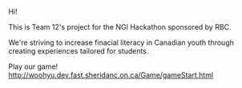Hi!

This is Team 12's project for the NGI Hackathon sponsored by RBC.

We're striving to increase finacial literacy in Canadian youth through creating experiences tailored for students.

Play our game!
http://woohyu.dev.fast.sheridanc.on.ca/Game/gameStart.html
